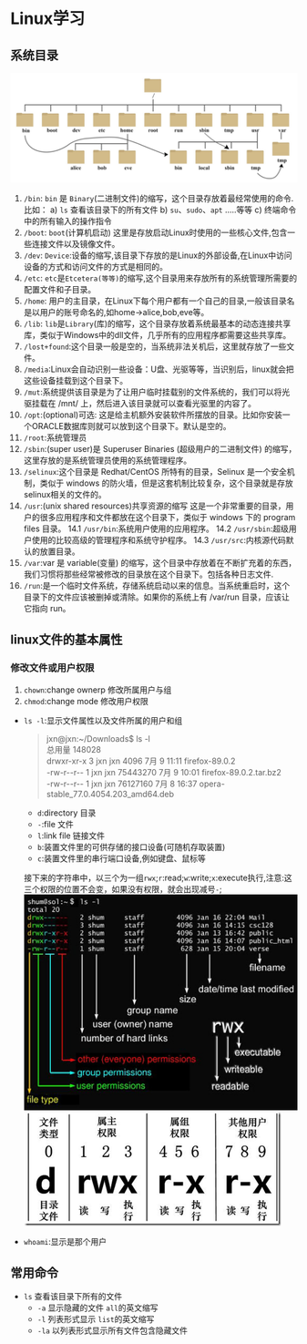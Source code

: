 # Linux学习

## 系统目录

![linux目录结构](imgs/dir.jpg)

1. `/bin`:
   `bin` 是 `Binary`(二进制文件)的缩写，这个目录存放着最经常使用的命令.比如：
   a) `ls` 查看该目录下的所有文件
   b) `su`、`sudo`、`apt` .....等等
   c) 终端命令中的所有输入的操作指令
2. `/boot`:
   `boot`(计算机启动)
   这里是存放启动Linux时使用的一些核心文件,包含一些连接文件以及镜像文件。
3. `/dev`:
   `Device`:设备的缩写,该目录下存放的是Linux的外部设备,在Linux中访问设备的方式和访问文件的方式是相同的。
4. `/etc`:
   `etc`是`Etcetera(等等)`的缩写,这个目录用来存放所有的系统管理所需要的配置文件和子目录。
5. `/home`:
   用户的主目录，在Linux下每个用户都有一个自己的目录,一般该目录名是以用户的账号命名的,如home->alice,bob,eve等。
6. `/lib`:
   `lib`是`Library`(库)的缩写，这个目录存放着系统最基本的动态连接共享库，类似于Windows中的dll文件，几乎所有的应用程序都需要这些共享库。
7. `/lost+found`:这个目录一般是空的，当系统非法关机后，这里就存放了一些文件。
8. `/media`:Linux会自动识别一些设备：U盘、光驱等等，当识别后，linux就会把这些设备挂载到这个目录下。
9. `/mut`:系统提供该目录是为了让用户临时挂载别的文件系统的，我们可以将光驱挂载在 /mnt/ 上，然后进入该目录就可以查看光驱里的内容了。
10. `/opt`:(optional)可选:
    这是给主机额外安装软件所摆放的目录。比如你安装一个ORACLE数据库则就可以放到这个目录下。默认是空的。
11. `/root`:系统管理员
12. `/sbin`:(super user)是 Superuser Binaries (超级用户的二进制文件) 的缩写，这里存放的是系统管理员使用的系统管理程序。
13. `/selinux`:这个目录是 Redhat/CentOS 所特有的目录，Selinux 是一个安全机制，类似于 windows 的防火墙，但是这套机制比较复杂，这个目录就是存放selinux相关的文件的。
14. `/usr`:(unix shared resources)共享资源的缩写
    这是一个非常重要的目录，用户的很多应用程序和文件都放在这个目录下，类似于 windows 下的 program files 目录。
    14.1 `/usr/bin`:系统用户使用的应用程序。
    14.2 `/usr/sbin`:超级用户使用的比较高级的管理程序和系统守护程序。
    14.3 `/usr/src`:内核源代码默认的放置目录。
15. `/var`:var 是 variable(变量) 的缩写，这个目录中存放着在不断扩充着的东西，我们习惯将那些经常被修改的目录放在这个目录下。包括各种日志文件.
16. `/run`:是一个临时文件系统，存储系统启动以来的信息。当系统重启时，这个目录下的文件应该被删掉或清除。如果你的系统上有 /var/run 目录，应该让它指向 run。

## linux文件的基本属性

### 修改文件或用户权限

1. `chown`:change ownerp 修改所属用户与组
2. `chmod`:change mode 修改用户权限

- `ls -l`:显示文件属性以及文件所属的用户和组
  >jxn@jxn:~/Downloads$ ls -l  
总用量 148028  
drwxr-xr-x 3 jxn jxn     4096 7月   9 11:11 firefox-89.0.2  
-rw-r--r-- 1 jxn jxn 75443270 7月   9 10:01 firefox-89.0.2.tar.bz2  
-rw-r--r-- 1 jxn jxn 76127160 7月   8 16:37 opera-stable_77.0.4054.203_amd64.deb  
  - `d`:directory 目录
  - `-`:file 文件
  - `l`:link file 链接文件
  - `b`:装置文件里的可供存储的接口设备(可随机存取装置)
  - `c`:装置文件里的串行端口设备,例如键盘、鼠标等

   接下来的字符串中，以三个为一组`rwx`;`r`:read;`w`:write;`x`:execute执行,注意:这三个权限的位置不会变，如果没有权限，就会出现减号`-`;  
   ![文件权限](imgs/file-llls.jpg)  
   ![文件权限说明](imgs/file-desc.png)
- `whoami`:显示是那个用户

## 常用命令

- `ls` 查看该目录下所有的文件
  - `-a` 显示隐藏的文件 `all`的英文缩写
  - `-l` 列表形式显示 `list`的英文缩写
  - `-la` 以列表形式显示所有文件包含隐藏文件
